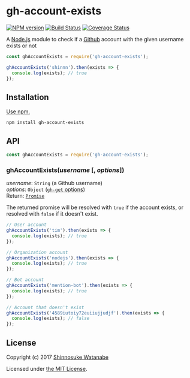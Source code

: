 # gh-account-exists

[![NPM version](https://img.shields.io/npm/v/gh-account-exists.svg)](https://www.npmjs.com/package/gh-account-exists)
[![Build Status](https://travis-ci.org/shinnn/gh-account-exists.svg?branch=master)](https://travis-ci.org/shinnn/gh-account-exists)
[![Coverage Status](https://img.shields.io/coveralls/shinnn/gh-account-exists.svg)](https://coveralls.io/github/shinnn/is-gist-starred?branch=master)

A [Node.js](https://nodejs.org/) module to check if a [Github](https://github.com/) account with the given username exists or not

```javascript
const ghAccountExists = require('gh-account-exists');

ghAccountExists('shinnn').then(exists => {
  console.log(exists); // true
});
```

## Installation

[Use npm.](https://docs.npmjs.com/cli/install)

```
npm install gh-account-exists
```

## API

```javascript
const ghAccountExists = require('gh-account-exists');
```

### ghAccountExists(*username* [, *options*])

*username*: `String` (a Github username)  
*options*: `Object` ([`gh-get` options](https://github.com/shinnn/gh-get#ghgeturl--options))  
Return: [`Promise`](http://www.ecma-international.org/ecma-262/6.0/#sec-promise-constructor)

The returned promise will be resolved with `true` if the account exists, or resolved with `false` if it doesn't exist.

```javascript
// User account
ghAccountExists('tim').then(exists => {
  console.log(exists); // true
});

// Organization account
ghAccountExists('nodejs').then(exists => {
  console.log(exists); // true
});

// Bot account
ghAccountExists('mention-bot').then(exists => {
  console.log(exists); // true
});

// Account that doesn't exist
ghAccountExists('4589iutoiy72euiiujjudjf').then(exists => {
  console.log(exists); // false
});
```

## License

Copyright (c) 2017 [Shinnosuke Watanabe](https://github.com/shinnn)

Licensed under [the MIT License](./LICENSE).
